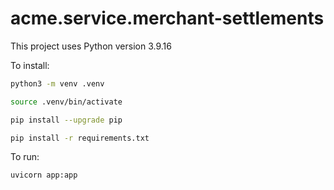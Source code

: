 # acme.service.merchant-settlements

This project uses Python version 3.9.16

To install:

```bash
python3 -m venv .venv

source .venv/bin/activate

pip install --upgrade pip

pip install -r requirements.txt
```

To run:

```bash
uvicorn app:app
```
